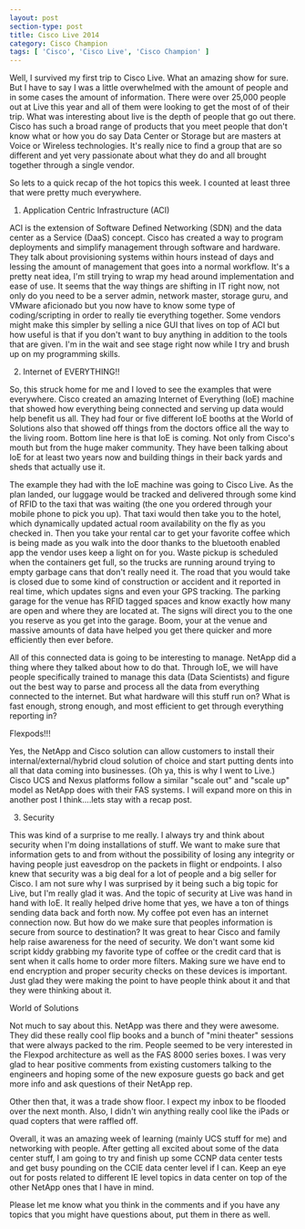 ```yaml
---
layout: post
section-type: post
title: Cisco Live 2014
category: Cisco Champion
tags: [ 'Cisco', 'Cisco Live', 'Cisco Champion' ]
---
```


Well, I survived my first trip to Cisco Live. What an amazing show for sure. But I have to say I was a little overwhelmed with the amount of people and in some cases the amount of information. There were over 25,000 people out at Live this year and all of them were looking to get the most of of their trip. What was interesting about live is the depth of people that go out there. Cisco has such a broad range of products that you meet people that don't know what or how you do say Data Center or Storage but are masters at Voice or Wireless technologies. It's really nice to find a group that are so different and yet very passionate about what they do and all brought together through a single vendor.

So lets to a quick recap of the hot topics this week. I counted at least three that were pretty much everywhere.

1. Application Centric Infrastructure (ACI)

ACI is the extension of Software Defined Networking (SDN) and the data center as a Service (DaaS)  concept. Cisco has created a way to program deployments and simplify management through software and hardware. They talk about provisioning systems within hours instead of days and lessing the amount of management that goes into a normal workflow. It's a pretty neat idea, I'm still trying to wrap my head around implementation and ease of use. It seems that the way things are shifting in IT right now, not only do you need to be a server admin, network master, storage guru, and VMware aficionado but you now have to know some type of coding/scripting in order to really tie everything together. Some vendors might make this simpler by selling a nice GUI that lives on top of ACI but how useful is that if you don't want to buy anything in addition to the tools that are given. I'm in the wait and see stage right now while I try and brush up on my programming skills.

2. Internet of EVERYTHING!!

So, this struck home for me and I loved to see the examples that were everywhere. Cisco created an amazing Internet of Everything (IoE) machine that showed how everything being connected and serving up data would help benefit us all. They had four or five different IoE booths at the World of Solutions also that showed off things from the doctors office all the way to the living room. Bottom line here is that IoE is coming. Not only from Cisco's mouth but from the huge maker community. They have been talking about IoE for at least two years now and building things in their back yards and sheds that actually use it.

The example they had with the IoE machine was going to Cisco Live. As the plan landed, our luggage would be tracked and delivered through some kind of RFID to the taxi that was waiting (the one you ordered through your mobile phone to pick you up). That taxi would then take you to the hotel, which dynamically updated actual room availability on the fly as you checked in. Then you take your rental car to get your favorite coffee which is being made as you walk into the door thanks to the bluetooth enabled app the vendor uses keep a light on for you. Waste pickup is scheduled when the containers get full, so the trucks are running around trying to empty garbage cans that don't really need it. The road that you would take is closed due to some kind of construction or accident and it reported in real time, which updates signs and even your GPS tracking. The parking garage for the venue has RFID tagged spaces and know exactly how many are open and where they are located at. The signs will direct you to the one you reserve as you get into the garage. Boom, your at the venue and massive amounts of data have helped you get there quicker and more efficiently then ever before.

All of this connected data is going to be interesting to manage. NetApp did a thing where they talked about how to do that. Through IoE, we will have people specifically trained to manage this data (Data Scientists) and figure out the best way to parse and process all the data from everything connected to the internet. But what hardware will this stuff run on? What is fast enough, strong enough, and most efficient to get through everything reporting in?

Flexpods!!!

Yes, the NetApp and Cisco solution can allow customers to install their internal/external/hybrid cloud solution of choice and start putting dents into all that data coming into businesses. (Oh ya, this is why I went to Live.) Cisco UCS and Nexus platforms follow a similar "scale out" and "scale up" model as NetApp does with their FAS systems. I will expand more on this in another post I think....lets stay with a recap post.

3. Security

This was kind of a surprise to me really. I always try and think about security when I'm doing installations of stuff. We want to make sure that information gets to and from without the possibility of losing any integrity or having people just eavesdrop on the packets in flight or endpoints. I also knew that security was a big deal for a lot of people and a big seller for Cisco. I am not sure why I was surprised by it being such a big topic for Live, but I'm really glad it was. And the topic of security at Live was hand in hand with IoE. It really helped drive home that yes, we have a ton of things sending data back and forth now. My coffee pot even has an internet connection now. But how do we make sure that peoples information is secure from source to destination? It was great to hear Cisco and family help raise awareness for the need of security. We don't want some kid script kiddy grabbing my favorite type of coffee or the credit card that is sent when it calls home to order more filters. Making sure we have end to end encryption and proper security checks on these devices is important. Just glad they were making the point to have people think about it and that they were thinking about it.

World of Solutions

Not much to say about this. NetApp was there and they were awesome. They did these really cool flip books and a bunch of "mini theater" sessions that were always packed to the rim. People seemed to be very interested in the Flexpod architecture as well as the FAS 8000 series boxes. I was very glad to hear positive comments from existing customers talking to the engineers and hoping some of the new exposure guests go back and get more info and ask questions of their NetApp rep.

Other then that, it was a trade show floor. I expect my inbox to be flooded over the next month. Also, I didn't win anything really cool like the iPads or quad copters that were raffled off.

Overall, it was an amazing week of learning (mainly UCS stuff for me) and networking with people. After getting all excited about some of the data center stuff, I am going to try and finish up some CCNP data center tests and get busy pounding on the CCIE data center level if I can. Keep an eye out for posts related to different IE level topics in data center on top of the other NetApp ones that I have in mind.

Please let me know what you think in the comments and if you have any topics that you might have questions about, put them in there as well.
